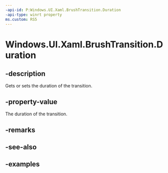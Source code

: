 ```yaml
---
-api-id: P:Windows.UI.Xaml.BrushTransition.Duration
-api-type: winrt property
ms.custom: RS5
---
```


<!-- Property syntax.
public TimeSpan Duration { get;  set; }
-->

# Windows.UI.Xaml.BrushTransition.Duration

## -description
Gets or sets the duration of the transition.

## -property-value

The duration of the transition.

## -remarks

## -see-also

## -examples

